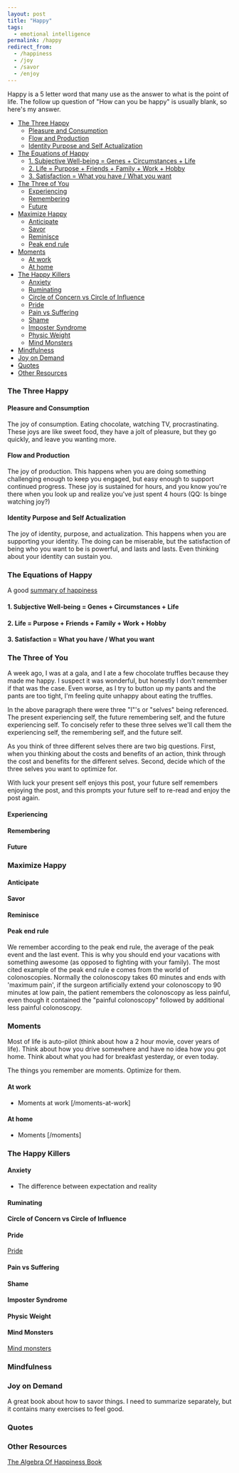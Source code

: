 ```yaml
---
layout: post
title: "Happy"
tags:
  - emotional intelligence
permalink: /happy
redirect_from:
  - /happiness
  - /joy
  - /savor
  - /enjoy
---
```


Happy is a 5 letter word that many use as the answer to what is the point of life. The follow up question of "How can you be happy" is usually blank, so here's my answer.

<!-- prettier-ignore-start -->
<!-- vim-markdown-toc GFM -->

- [The Three Happy](#the-three-happy)
  - [Pleasure and Consumption](#pleasure-and-consumption)
  - [Flow and Production](#flow-and-production)
  - [Identity Purpose and Self Actualization](#identity-purpose-and-self-actualization)
- [The Equations of Happy](#the-equations-of-happy)
  - [1. Subjective Well-being = Genes + Circumstances + Life](#1-subjective-well-being--genes--circumstances--life)
  - [2. Life = Purpose + Friends + Family + Work + Hobby](#2-life--purpose--friends--family--work--hobby)
  - [3. Satisfaction = What you have / What you want](#3-satisfaction--what-you-have--what-you-want)
- [The Three  of You](#the-three-of-you)
  - [Experiencing](#experiencing)
  - [Remembering](#remembering)
  - [Future](#future)
- [Maximize Happy](#maximize-happy)
  - [Anticipate](#anticipate)
  - [Savor](#savor)
  - [Reminisce](#reminisce)
  - [Peak end rule](#peak-end-rule)
- [Moments](#moments)
  - [At work](#at-work)
  - [At home](#at-home)
- [The Happy Killers](#the-happy-killers)
  - [Anxiety](#anxiety)
  - [Ruminating](#ruminating)
  - [Circle of Concern vs Circle of Influence](#circle-of-concern-vs-circle-of-influence)
  - [Pride](#pride)
  - [Pain vs Suffering](#pain-vs-suffering)
  - [Shame](#shame)
  - [Imposter Syndrome](#imposter-syndrome)
  - [Physic Weight](#physic-weight)
  - [Mind Monsters](#mind-monsters)
- [Mindfulness](#mindfulness)
- [Joy on Demand](#joy-on-demand)
- [Quotes](#quotes)
- [Other Resources](#other-resources)

<!-- vim-markdown-toc -->
<!-- prettier-ignore-end -->

### The Three Happy

#### Pleasure and Consumption
The joy of consumption. Eating chocolate, watching TV, procrastinating. These joys are like sweet food, they have a jolt of pleasure, but they go quickly, and leave you wanting more. 

#### Flow and Production
The joy of production. This happens when you are doing something challenging enough to keep you engaged, but easy enough to support continued progress. These joy is sustained for hours, and you know you're there when you look up and realize you've just spent 4 hours (QQ: Is binge watching joy?)

#### Identity Purpose and Self Actualization

The joy of identity, purpose, and actualization. This happens when you are supporting your identity. The doing can be miserable, but the satisfaction of being who you want to be is powerful, and lasts and lasts. Even thinking about your identity can sustain you.

### The Equations of Happy

A good [summary of happiness](https://www.theatlantic.com/family/archive/2020/04/how-increase-happiness-according-research/609619/)

#### 1. Subjective Well-being = Genes + Circumstances + Life
#### 2. Life = Purpose + Friends + Family + Work + Hobby
#### 3. Satisfaction = What you have / What you want


### The Three  of You

A week ago, I was at a gala, and I ate a few chocolate truffles because they made me happy. I suspect it was wonderful, but honestly I don't remember if that was the case. Even worse, as I try to button up my pants and the pants are too tight, I'm feeling quite unhappy about eating the truffles.

In the above paragraph there were three "I"'s or "selves" being referenced. The present experiencing self, the future remembering self, and the future experiencing self. To concisely refer to these three selves we'll call them the experiencing self, the remembering self, and the future self.

As you think of three different selves there are two big questions. First, when you thinking about the costs and benefits of an action, think through the cost and benefits for the different selves. Second, decide which of the three selves you want to optimize for.

 With luck your present self enjoys this post, your future self remembers enjoying the post, and this prompts your future self to re-read and enjoy the post again.

#### Experiencing
#### Remembering
#### Future


### Maximize Happy

#### Anticipate
#### Savor
#### Reminisce

#### Peak end rule

We remember according to the peak end rule, the average of the peak event and the last event. This is why you should end your vacations with something awesome (as opposed to fighting with your family). The most cited example of the peak end rule e comes from the world of colonoscopies. Normally the colonoscopy takes 60 minutes and ends with 'maximum pain', if the surgeon artificially extend your colonoscopy to 90 minutes at low pain, the patient remembers the colonoscopy as less painful, even though it contained the "painful colonoscopy" followed by additional less painful colonoscopy.

### Moments

Most of life is auto-pilot (think about how a 2 hour movie, cover years of life). Think about how you drive somewhere and have no idea how you got home. Think about what you had for breakfast yesterday, or even today.

The things you remember are moments. Optimize for them.  

#### At work
- Moments at work [/moments-at-work]
#### At home 
- Moments [/moments]

### The Happy Killers

#### Anxiety

   -  The difference between expectation and reality

#### Ruminating

#### Circle of Concern vs Circle of Influence

#### Pride

[Pride](/pride)

#### Pain vs Suffering

#### Shame

#### Imposter Syndrome

#### Physic Weight

#### Mind Monsters

[Mind monsters](/mind-monsters)

### Mindfulness

### Joy on Demand

A great book about how to savor things. I need to summarize separately, but it contains many exercises to feel good.

### Quotes


### Other Resources

[The Algebra Of Happiness Book](https://www.amazon.com/Algebra-Happiness-Pursuit-Success-Meaning-ebook/dp/B07MYLW896/)

